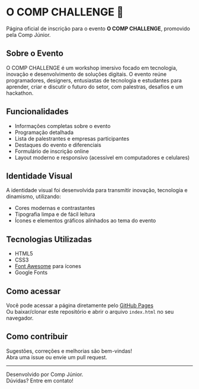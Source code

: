 # O COMP CHALLENGE 🚀

Página oficial de inscrição para o evento **O COMP CHALLENGE**, promovido pela Comp Júnior.

## Sobre o Evento

O COMP CHALLENGE é um workshop imersivo focado em tecnologia, inovação e desenvolvimento de soluções digitais. O evento reúne programadores, designers, entusiastas de tecnologia e estudantes para aprender, criar e discutir o futuro do setor, com palestras, desafios e um hackathon.

## Funcionalidades

- Informações completas sobre o evento
- Programação detalhada
- Lista de palestrantes e empresas participantes
- Destaques do evento e diferenciais
- Formulário de inscrição online
- Layout moderno e responsivo (acessível em computadores e celulares)

## Identidade Visual

A identidade visual foi desenvolvida para transmitir inovação, tecnologia e dinamismo, utilizando:
- Cores modernas e contrastantes
- Tipografia limpa e de fácil leitura
- Ícones e elementos gráficos alinhados ao tema do evento

## Tecnologias Utilizadas

- HTML5
- CSS3
- [Font Awesome](https://fontawesome.com/) para ícones
- Google Fonts

## Como acessar

Você pode acessar a página diretamente pelo [GitHub Pages](COLE_O_LINK_AQUI)  
Ou baixar/clonar este repositório e abrir o arquivo `index.html` no seu navegador.

## Como contribuir

Sugestões, correções e melhorias são bem-vindas!  
Abra uma issue ou envie um pull request.

---

Desenvolvido por Comp Júnior.  
Dúvidas? Entre em contato!
